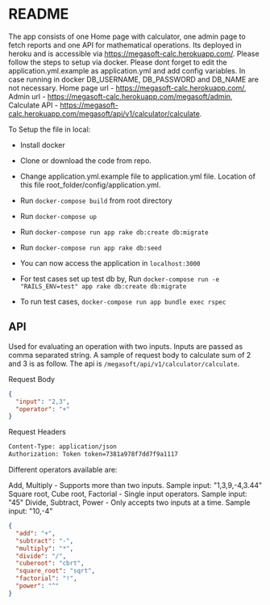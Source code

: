 # README

The app consists of one Home page with calculator, one admin page to fetch reports and one API for mathematical operations. Its deployed in heroku and is accessible via https://megasoft-calc.herokuapp.com/. Please follow the steps to setup via docker. Please dont forget to edit the application.yml.example as application.yml and add config variables. In case running in docker DB_USERNAME, DB_PASSWORD and DB_NAME are not necessary. Home page url - https://megasoft-calc.herokuapp.com/, Admin url - https://megasoft-calc.herokuapp.com/megasoft/admin, Calculate API - https://megasoft-calc.herokuapp.com/megasoft/api/v1/calculator/calculate.

To Setup the file in local:

* Install docker

* Clone or download the code from repo.

* Change application.yml.example file to application.yml file. Location of this file root_folder/config/application.yml.

* Run `docker-compose build` from root directory

* Run `docker-compose up`

* Run `docker-compose run app rake db:create db:migrate`

* Run `docker-compose run app rake db:seed`

* You can now access the application in `localhost:3000`

* For test cases set up test db by, Run `docker-compose run -e "RAILS_ENV=test" app rake db:create db:migrate`

* To run test cases, `docker-compose run app bundle exec rspec`

## API
Used for evaluating an operation with two inputs. Inputs are passed as comma separated string. A sample of request body to calculate sum of 2 and 3 is as follow. The api is `/megasoft/api/v1/calculator/calculate`. 

Request Body

```json
{
  "input": "2,3",
  "operator": "+"
}
```
Request Headers

```sh
Content-Type: application/json
Authorization: Token token=7381a978f7dd7f9a1117
```

Different operators available are:

Add, Multiply - Supports more than two inputs. Sample input: "1,3,9,-4,3.44"
Square root, Cube root, Factorial - Single input operators. Sample input: "45"
Divide, Subtract, Power - Only accepts two inputs at a time. Sample input: "10,-4"

```json
{
  "add": "+",
  "subtract": "-",
  "multiply": "*",
  "divide": "/",
  "cuberoot": "cbrt",
  "square_root": "sqrt",
  "factorial": "!",
  "power": "^"
}
```
